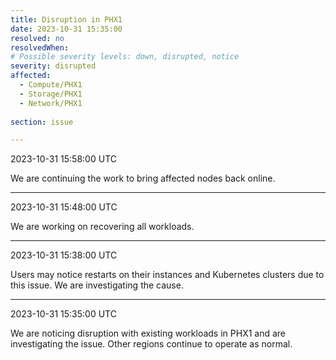 ```yaml
---
title: Disruption in PHX1
date: 2023-10-31 15:35:00
resolved: no
resolvedWhen:
# Possible severity levels: down, disrupted, notice
severity: disrupted 
affected:
  - Compute/PHX1
  - Storage/PHX1
  - Network/PHX1
    
section: issue

---
```


2023-10-31 15:58:00 UTC

We are continuing the work to bring affected nodes back online.

---

2023-10-31 15:48:00 UTC

We are working on recovering all workloads.

---

2023-10-31 15:38:00 UTC

Users may notice restarts on their instances and Kubernetes clusters due to this issue. We are investigating the cause.

---

2023-10-31 15:35:00 UTC

We are noticing disruption with existing workloads in PHX1 and are investigating the issue. Other regions continue to operate as normal.
